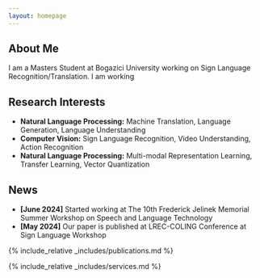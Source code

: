 ```yaml
---
layout: homepage
---
```


## About Me

I am a Masters Student at Bogazici University working on Sign Language Recognition/Translation. I am working


## Research Interests

- **Natural Language Processing:** Machine Translation, Language Generation, Language Understanding
- **Computer Vision:** Sign Language Recognition, Video Understanding, Action Recognition
- **Natural Language Processing:** Multi-modal Representation Learning, Transfer Learning, Vector Quantization

## News

- **[June 2024]** Started working at The 10th Frederick Jelinek Memorial Summer Workshop on Speech and Language Technology  
- **[May 2024]** Our paper is published at LREC-COLING Conference at Sign Language Workshop

{% include_relative _includes/publications.md %}

{% include_relative _includes/services.md %}
